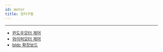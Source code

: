 ```yaml
---
id: motor
title: 모터구동
---
```

---

* [윈도우모터 제어](./motor/windowMotor)
* [와이퍼모터 제어](./motor/wiperMotor)
* [bldc 확장보드](./motor/bldc)